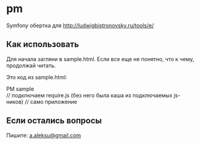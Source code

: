# pm
Symfony обертка для http://ludwigbistronovsky.ru/tools/e/

Как использовать
-----

Для начала загляни в sample.html. Если все еще не понятно, что к чему, продолжай читать.

Это код из sample.html:

<div>PM sample</div>
    <script>
        var prefpath = './'; // это нужно для того, чтобы правильно подгружались темплейты и все такое
                             // по умолчанию все что ставится через composer кладется в директорию vendor
                             // эта директория может быть выше на один уровень чем корень хоста
                             // чтобы require.js и angular нашли все необходимые файлы, нужно определить префикс пути до них
                             // на сайте Людвига это '/pm/';
    </script>
    <script src="app/require.js"></script> // подключаем require.js (без него была каша из подключаемых js-ников)
    <script src="app/app.js"></script>     // само приложение
    <span ng-controller="rootCtrl"></span>
    <section data-ui-view on-scroll>
        <div ng-include="templates.index"></div>
    </section>
</div>


Если остались вопросы
---------------------

Пишите: a.aleksu@gmail.com
